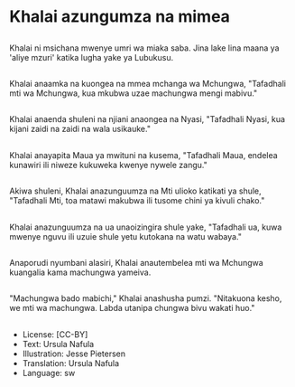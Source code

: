 # Khalai azungumza na mimea

##
Khalai ni msichana mwenye umri wa miaka saba. Jina lake lina maana ya 'aliye mzuri' katika lugha yake ya Lubukusu.

##
Khalai anaamka na kuongea na mmea mchanga wa Mchungwa, "Tafadhali mti wa Mchungwa, kua mkubwa uzae machungwa mengi mabivu."

##
Khalai anaenda shuleni na njiani anaongea na Nyasi, "Tafadhali Nyasi, kua kijani zaidi na zaidi na wala usikauke."

##
Khalai anayapita Maua ya mwituni na kusema, "Tafadhali Maua, endelea kunawiri ili niweze kukuweka kwenye nywele zangu."

##
Akiwa shuleni, Khalai anazunguumza na Mti ulioko katikati ya shule, "Tafadhali Mti, toa matawi makubwa ili tusome chini ya kivuli chako."

##
Khalai anazunguumza na ua unaoizingira shule yake, "Tafadhali ua, kuwa mwenye nguvu ili uzuie shule yetu kutokana na watu wabaya."

##
Anaporudi nyumbani alasiri, Khalai anautembelea mti wa Mchungwa kuangalia kama machungwa yameiva.

##
"Machungwa bado mabichi," Khalai anashusha pumzi. "Nitakuona kesho, we mti wa machungwa. Labda utanipa chungwa bivu wakati huo."

##
* License: [CC-BY]
* Text: Ursula Nafula
* Illustration: Jesse Pietersen
* Translation: Ursula Nafula
* Language: sw
